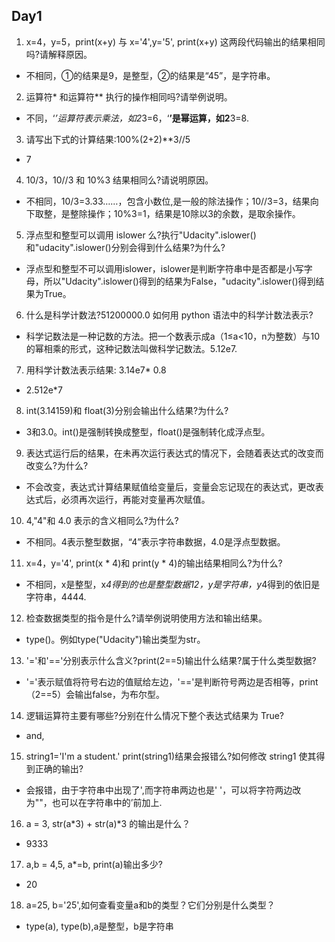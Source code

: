 ## Day1

1. x=4，y=5，print(x+y) 与  x='4',y='5', print(x+y) 这两段代码输出的结果相同吗?请解释原因。
 * 不相同，①的结果是9，是整型，②的结果是“45”，是字符串。

2. 运算符* 和运算符** 执行的操作相同吗?请举例说明。
 * 不同，‘*’运算符表示乘法，如2*3=6，‘**’是幂运算，如2**3=8.

3. 请写出下式的计算结果:100%(2+2)**3//5
 * 7

4. 10/3，10//3 和 10%3 结果相同么?请说明原因。
 * 不相同，10/3=3.33……，包含小数位,是一般的除法操作；10//3=3，结果向下取整，是整除操作；10%3=1，结果是10除以3的余数，是取余操作。

5. 浮点型和整型可以调用 islower 么?执行"Udacity".islower()和"udacity".islower()分别会得到什么结果?为什么?
 * 浮点型和整型不可以调用islower，islower是判断字符串中是否都是小写字母，所以"Udacity".islower()得到的结果为False，"udacity".islower()得到结果为True。

6. 什么是科学计数法?51200000.0 如何用 python 语法中的科学计数法表示?
 * 科学记数法是一种记数的方法。把一个数表示成a（1≤a<10，n为整数）与10的幂相乘的形式，这种记数法叫做科学记数法。5.12e7.

7. 用科学计数法表示结果: 3.14e7* 0.8
 * 2.512e*7

8. int(3.14159)和 float(3)分别会输出什么结果?为什么?
 * 3和3.0。int()是强制转换成整型，float()是强制转化成浮点型。

9. 表达式运行后的结果，在未再次运行表达式的情况下，会随着表达式的改变而改变么?为什么?
 * 不会改变，表达式计算结果赋值给变量后，变量会忘记现在的表达式，更改表达式后，必须再次运行，再能对变量再次赋值。

10. 4,"4"和 4.0 表示的含义相同么?为什么?
 * 不相同。4表示整型数据，“4”表示字符串数据，4.0是浮点型数据。

11. x=4，y='4', print(x * 4)和 print(y * 4)的输出结果相同么?为什么? 
 * 不相同，x是整型，x*4得到的也是整型数据12，y是字符串，y*4得到的依旧是字符串，4444.

12. 检查数据类型的指令是什么?请举例说明使用方法和输出结果。
 * type()。例如type("Udacity")输出类型为str。

13. '='和'=='分别表示什么含义?print(2==5)输出什么结果?属于什么类型数据?
 * '='表示赋值将符号右边的值赋给左边，'=='是判断符号两边是否相等，print（2==5）会输出false，为布尔型。

14. 逻辑运算符主要有哪些?分别在什么情况下整个表达式结果为 True?
 * and,

15. string1='I'm a student.' print(string1)结果会报错么?如何修改 string1 使其得到正确的输出?
 * 会报错，由于字符串中出现了',而字符串两边也是' '，可以将字符两边改为""，也可以在字符串中的’前加上\.

16. a = 3, str(a*3) + str(a)*3 的输出是什么？
 * 9333

17. a,b = 4,5, a*=b, print(a)输出多少?
 * 20

18. a=25, b='25',如何查看变量a和b的类型？它们分别是什么类型？
 * type(a), type(b),a是整型，b是字符串
